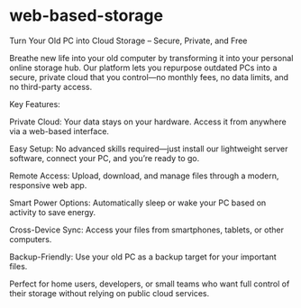 # web-based-storage

Turn Your Old PC into Cloud Storage – Secure, Private, and Free

Breathe new life into your old computer by transforming it into your personal online storage hub. Our platform lets you repurpose outdated PCs into a secure, private cloud that you control—no monthly fees, no data limits, and no third-party access.

Key Features:

Private Cloud: Your data stays on your hardware. Access it from anywhere via a web-based interface.

Easy Setup: No advanced skills required—just install our lightweight server software, connect your PC, and you’re ready to go.

Remote Access: Upload, download, and manage files through a modern, responsive web app.

Smart Power Options: Automatically sleep or wake your PC based on activity to save energy.

Cross-Device Sync: Access your files from smartphones, tablets, or other computers.

Backup-Friendly: Use your old PC as a backup target for your important files.

Perfect for home users, developers, or small teams who want full control of their storage without relying on public cloud services.